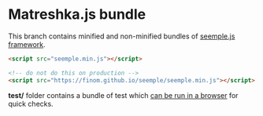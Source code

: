 # Matreshka.js bundle

This branch contains minified and non-minified bundles of [seemple.js framework](https://github.com/finom/seemple).

```html
<script src="seemple.min.js"></script>
```

```html
<!-- do not do this on production -->
<script src="https://finom.github.io/seemple/seemple.min.js"></script>
```

**test/** folder contains a bundle of test which [can be run in a browser](https://finom.github.io/seemple/test/SpecRunner.html) for quick checks.
